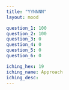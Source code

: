 ```yaml
---
title: "YYNNNN"
layout: mood

question_1: 100
question_2: 100
question_3: 0
question_4: 0
question_5: 0
question_6: 0

iching_hex: 19
iching_name: Approach
iching_desc: 
---
```


